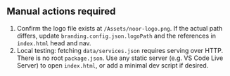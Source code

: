 ## Manual actions required

1) Confirm the logo file exists at `/Assets/noor-logo.png`. If the actual path differs, update `branding.config.json.logoPath` and the references in `index.html` head and nav.
2) Local testing: fetching `data/services.json` requires serving over HTTP. There is no root `package.json`. Use any static server (e.g. VS Code Live Server) to open `index.html`, or add a minimal dev script if desired.

